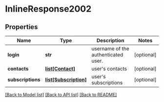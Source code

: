 # InlineResponse2002

## Properties
Name | Type | Description | Notes
------------ | ------------- | ------------- | -------------
**login** | **str** | username of the authenticated user. | [optional] 
**contacts** | [**list[Contact]**](Contact.md) | user&#39;s contacts | [optional] 
**subscriptions** | [**list[Subscription]**](Subscription.md) | user&#39;s subscriptions | [optional] 

[[Back to Model list]](../README.md#documentation-for-models) [[Back to API list]](../README.md#documentation-for-api-endpoints) [[Back to README]](../README.md)


